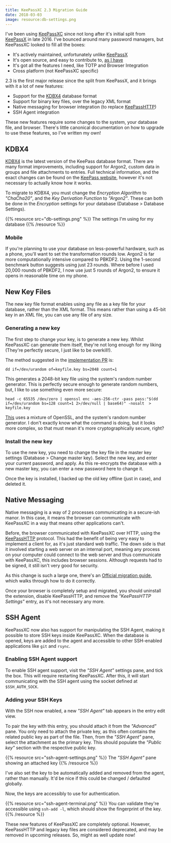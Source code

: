 ```yaml
---
title: KeePassXC 2.3 Migration Guide
date: 2018-03-03
image: resource:db-settings.png
---
```


I've been using [KeePassXC](https://keepassxc.org/) since not long after it's initial split from [KeePassX](https://www.keepassx.org/) in late 2016. I've bounced around many password managers, but KeePassXC looked to fill all the boxes:

- It's actively maintained, unfortunately unlike [KeePassX](https://www.keepassx.org/)
- It's open source, and easy to contribute to, [as I have](https://github.com/keepassxreboot/keepassxc/pull/914)
- It's got all the features I need, like TOTP and Browser Integration
- Cross platform (not KeePassXC specific)

2.3 is the first major release since the split from KeePassX, and it brings with it a lot of new features:

- Support for the [KDBX4](https://keepass.info/help/kb/kdbx_4.html) database format
- Support for binary key files, over the legacy XML format
- Native messaging for browser integration (to replace [KeePassHTTP](https://github.com/pfn/keepasshttp))
- SSH Agent integration

These new features require some changes to the system, your database file, and browser. There's little canonical documentation on how to upgrade to use these features, so I've written my own!

## KDBX4
[KDBX4](https://keepass.info/help/kb/kdbx_4.html) is the latest version of the KeePass database format. There are many format improvements, including support for Argon2, custom data in groups and file attachments to entries. Full technical information, and the exact changes can be found on the [KeePass website](https://keepass.info/help/kb/kdbx_4.html), however it's not necessary to actually know how it works.

To migrate to KDBX4, you must change the _Encryption Algorithm_ to _"ChaCha20"_, and the _Key Derivation Function_ to _"Argon2"_. These can both be done in the _Encryption_ settings for your database (Database > Database Settings).

{{% resource src="db-settings.png" %}}
The settings I'm using for my database
{{% /resource %}}

### Mobile
If you're planning to use your database on less-powerful hardware, such as a phone, you'll want to set the transformation rounds low. Argon2 is far more computationally intensive compared to PBKDF2. Using the 1-second benchmark button suggests using just 23 rounds. Where before I used 20,000 rounds of PBKDF2, I now use just 5 rounds of Argon2, to ensure it opens in reasonable time on my phone.

## New Key Files
The new key file format enables using any file as a key file for your database, rather than the XML format. This means rather than using a 45-bit key in an XML file, you can use any file of any size.

### Generating a new key

The first step to change your key, is to generate a new key. Whilst KeePassXC can generate them itself, they're not long enough for my liking (They're perfectly secure, I just like to be overkill!). 

The method suggested in the [implementation PR](https://github.com/keepassxreboot/keepassxc/issues/1325#issuecomment-353982244) is:

    dd if=/dev/urandom of=keyfile.key bs=2048 count=1
 
This generates a 2048-bit key file using the system's random number generator. This is perfectly secure enough to generate random numbers, but, I like to use something even more secure:

    head -c 65535 /dev/zero | openssl enc -aes-256-ctr -pass pass:"$(dd if=/dev/urandom bs=128 count=1 2>/dev/null | base64)" -nosalt  > keyfile.key
    
[This](https://serverfault.com/a/714412) uses a mixture of OpenSSL, and the system's random number generator. I don't exactly know what the command is doing, but it looks more complex, so that must mean it's more cryptographically secure, right?

### Install the new key
To use the new key, you need to change the key file in the master key settings (Database > Change master key). Select the new key, and enter your current password, and apply. As this re-encrypts the database with a new master key, you can enter a new password here to change it.

Once the key is installed, I backed up the old key offline (just in case), and deleted it.

## Native Messaging
Native messaging is a way of 2 processes communicating in a secure-ish manor. In this case, it means the browser can communicate with KeePassXC in a way that means other applications can't.

Before, the browser communicated with KeePassXC over HTTP, using the [KeePassHTTP](https://github.com/pfn/keepasshttp) protocol. This had the benefit of being very easy to implement a client for, as it's just standard web traffic. The down side is that it involved starting a web server on an internal port, meaning any process on your computer could connect to the web server and thus communicate with KeePassXC, this includes browser sessions. Although requests had to be signed, it still isn't very good for security.

As this change is such a large one, there's an [Official migration guide](https://keepassxc.org/docs/keepassxc-browser-migration/), which walks through how to do it correctly.

Once your browser is completely setup and migrated, you should uninstall the extension, disable KeePassHTTP, and remove the _"KeePassHTTP Settings"_ entry, as it's not necessary any more.

## SSH Agent
KeePassXC now also has support for manipulating the SSH Agent, making it possible to store SSH keys inside KeePassXC. When the database is opened, keys are added to the agent and accessible to other SSH-enabled applications like `git` and `rsync`.

### Enabling SSH Agent support
To enable SSH agent support, visit the _"SSH Agent"_ settings pane, and tick the box. This will require restarting KeePassXC. After this, it will start communicating with the SSH agent using the socket defined at `$SSH_AUTH_SOCK`.  

### Adding your SSH Keys
With the SSH now enabled, a new _"SSH Agent"_ tab appears in the entry edit view.

To pair the key with this entry, you should attach it from the _"Advanced"_ pane. You only need to attach the private key, as this often contains the related public key as part of the file. Then, from the _"SSH Agent"_ pane, select the attachment as the primary key. This should populate the _"Public key"_ section with the respective public key. 

{{% resource src="ssh-agent-settings.png" %}}
The _"SSH Agent"_ pane showing an attached key
{{% /resource %}}

I've also set the key to be automatically added and removed from the agent, rather than manually. It'd be nice if this could be changed / defaulted globally.

Now, the keys are accessibly to use for authentication.

{{% resource src="ssh-agent-terminal.png" %}}
You can validate they're accessible using `ssh-add -l`, which should show the fingerprint of the key.
{{% /resource %}}

These new features of KeePassXC are completely optional. However, KeePassHTTP and legacy key files are considered deprecated, and may be removed in upcoming releases. So, might as well update now!
